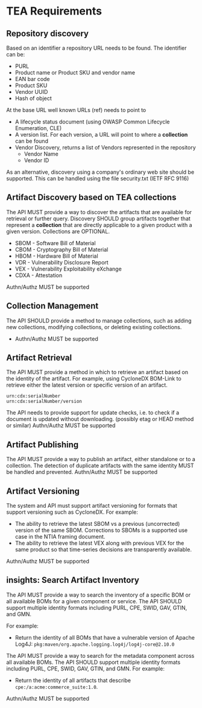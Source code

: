 # TEA Requirements

## Repository discovery

Based on an identifier a repository URL needs to be found. The identifier can be:

- PURL
- Product name or Product SKU and vendor name
- EAN bar code
- Product SKU
- Vendor UUID
- Hash of object

At the base URL well known URLs (ref) needs to point to

- A lifecycle status document (using OWASP Common Lifecycle Enumeration, CLE)
- A version list. For each version, a URL will point to where a **collection** can be found
- Vendor Discovery, returns a list of Vendors represented in the repository
  - Vendor Name
  - Vendor ID

As an alternative, discovery using a company's ordinary web site should be supported. This can be handled using the file
security.txt (IETF RFC 9116)

## Artifact Discovery based on TEA collections

The API MUST provide a way to discover the artifacts that are available for retrieval or further query. Discovery SHOULD
group artifacts together that represent a **collection** that are directly applicable to a given product with a given
version. Collections are OPTIONAL.

- SBOM - Software Bill of Material
- CBOM - Cryptography Bill of Material
- HBOM - Hardware Bill of Material
- VDR - Vulnerability Disclosure Report
- VEX - Vulnerability Exploitability eXchange
- CDXA - Attestation

Authn/Authz MUST be supported

## Collection Management

The API SHOULD provide a method to manage collections, such as adding new collections, modifying collections, or
deleting existing collections.

- Authn/Authz MUST be supported

## Artifact Retrieval

The API MUST provide a method in which to retrieve an artifact based on the identity of the artifact. For example, using
CycloneDX BOM-Link to retrieve either the latest version or specific version of an artifact.

```text
urn:cdx:serialNumber
urn:cdx:serialNumber/version
```

The API needs to provide support for update checks, i.e. to check if a document is updated without downloading.
(possibly etag or HEAD method or similar) Authn/Authz MUST be supported

## Artifact Publishing

The API MUST provide a way to publish an artifact, either standalone or to a collection. The detection of duplicate
artifacts with the same identity MUST be handled and prevented. Authn/Authz MUST be supported

## Artifact Versioning

The system and API must support artifact versioning for formats that support versioning such as CycloneDX. For example:

- The ability to retrieve the latest SBOM vs a previous (uncorrected) version of the same SBOM. Corrections to SBOMs is
  a supported use case in the NTIA framing document.
- The ability to retrieve the latest VEX along with previous VEX for the same product so that time-series decisions are
  transparently available.

Authn/Authz MUST be supported

## insights: Search Artifact Inventory

The API MUST provide a way to search the inventory of a specific BOM or all available BOMs for a given component or
service. The API SHOULD support multiple identity formats including PURL, CPE, SWID, GAV, GTIN, and GMN.

For example:

- Return the identity of all BOMs that have a vulnerable version of Apache Log4J:
  `pkg:maven/org.apache.logging.log4j/log4j-core@2.10.0`

The API MUST provide a way to search for the metadata component across all available BOMs. The API SHOULD support
multiple identity formats including PURL, CPE, SWID, GAV, GTIN, and GMN. For example:

- Return the identity of all artifacts that describe `cpe:/a:acme:commerce_suite:1.0`.

Authn/Authz MUST be supported
